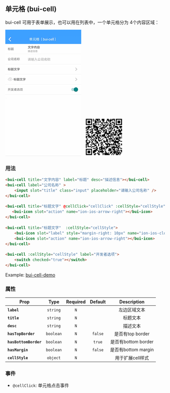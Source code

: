 ## 单元格 (bui-cell)

bui-cell 可用于表单展示，也可以用在列表中，一个单元格分为 4个内容区域：

![](../assets/gif/cell.gif)&nbsp;&nbsp;&nbsp;<img src="../assets/qrcode/cell.png" alt="" width="120px">


### 用法

```html
<bui-cell title="文字内容" label="标题" desc="描述信息"></bui-cell>
<bui-cell label="公司名称" >
    <input slot="title" class="input" placeholder="请输入公司名称" />
</bui-cell>

<bui-cell title="标题文字" @cellClick="cellClick" :cellStyle="cellStyle">
   <bui-icon slot="action" name="ion-ios-arrow-right"></bui-icon>
</bui-cell>

<bui-cell title="标题文字"  :cellStyle="cellStyle">
    <bui-icon slot="label" style="margin-right: 10px" name="ion-ios-cloud-upload-outline"></bui-icon>
    <bui-icon slot="action" name="ion-ios-arrow-right"></bui-icon>
</bui-cell>

<bui-cell :cellStyle="cellStyle" label="开发者选项">
    <switch checked="true"></switch>
</bui-cell>

```
Example: [bui-cell-demo](https://github.com/bingo-oss/bui-weex-sample/blob/master/src/views/example/cell-demo.vue)

### 属性

| Prop | Type | Required | Default | Description |
| ---- |:----:|:---:|:-------:| :----------:|
| **`label`** | `string` | `N` |  | 左边区域文本 |
| **`title`** | `string` | `N` |  | 标题文本|
| **`desc`** | `string` | `N` |  | 描述文本 |
| **`hasTopBorder`** | `boolean` | `N` | `false` | 是否有top border |
| **`hasBottomBorder`** | `boolean` | `N` | `true` | 是否有bottom border |
| **`hasMargin`** | `boolean` | `N` | `false` | 是否有bottom  margin|
| **`cellStyle`** | `object` | `N` |  | 用于扩展cell样式 |

### 事件

* `@cellClick`: 单元格点击事件

